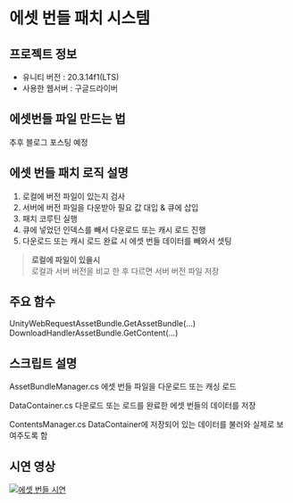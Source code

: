 # 에셋 번들 패치 시스템

## 프로젝트 정보
  - 유니티 버전 : 20.3.14f1(LTS)
  - 사용한 웹서버 : 구글드라이버

## 에셋번들 파일 만드는 법
추후 블로그 포스팅 예정

## 에셋 번들 패치 로직 설명
  1. 로컬에 버전 파일이 있는지 검사
  2. 서버에 버전 파일을 다운받아 필요 값 대입 & 큐에 삽입  
  3. 패치 코루틴 실행
  4. 큐에 넣었던 인덱스를 빼서 다운로드 또는 캐시 로드 진행
  5. 다운로드 또는 캐시 로드 완료 시 에셋 번들 데이터를 빼와서 셋팅

  > **로컬에 파일이 있을시**<br>
  로컬과 서버 버전을 비교 한 후 다르면 서버 버전 파일 저장

## 주요 함수
UnityWebRequestAssetBundle.GetAssetBundle(...)<br>
DownloadHandlerAssetBundle.GetContent(...)

## 스크립트 설명
AssetBundleManager.cs
에셋 번들 파일을 다운로드 또는 캐싱 로드

DataContainer.cs
다운로드 또는 로드를 완료한 에셋 번들의 데이터를 저장

ContentsManager.cs
DataContainer에 저장되어 있는 데이터를 불러와 실제로 보여주도록 함
## 시연 영상
[![에셋 번들 시연]( https://img.youtube.com/vi/ByQAii2x5mI/0.jpg)](https://youtu.be/ByQAii2x5mI)
